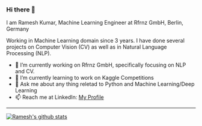 ### Hi there 👋

I am Ramesh Kumar, Machine Learning Engineer at Rfrnz GmbH, Berlin, Germany

Working in Machine Learning domain since 3 years. I have done several projects on Computer Vision (CV) as well as in Natural Language Processing (NLP).
- 🔭 I’m currently working on Rfrnz GmbH, specifically focusing on NLP and CV.
- 🌱 I’m currently learning to work on Kaggle Competitions
- 💬 Ask me about any thing reletad to Python and Machine Learning/Deep Learning
- 📫 Reach me at LinkedIn: [My Profile](https://www.linkedin.com/in/ramesh-kumar-4507a6aa/)

---

[![Ramesh's github stats](https://github-readme-stats.vercel.app/api?username=rameshjes)](https://github.com/rameshjes/github-readme-stats)
